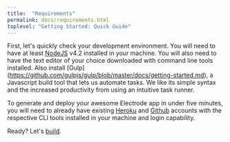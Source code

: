 ```yaml
---
title:  "Requirements"
permalink: docs/requirements.html
toplevel: "Getting Started: Quick Guide"
---
```


First, let's quickly check your development environment. You will need to have at least [NodeJS](https://nodejs.org) v4.2 installed in your machine. You will also need to have the text editor of your choice downloaded with command line tools installed. Also install [Gulp] (https://github.com/gulpjs/gulp/blob/master/docs/getting-started.md), a Javascript build tool that lets us automate tasks. We like its simple syntax and the increased productivity from using an intuitive task runner.

To generate and deploy your awesome Electrode app in under five minutes, you will need to already have existing [Heroku](https://signup.heroku.com/dc) and [Github](https://github.com/) accounts with the respective CLI tools installed in your machine and login capability.

Ready? Let's [build](build_more.html).
